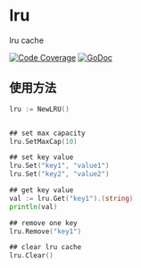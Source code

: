 # lru
lru cache

[![Code Coverage](https://codecov.io/gh/two/lru/branch/master/graph/badge.svg)](https://codecov.io/gh/two/lru)
[![GoDoc](https://godoc.org/github.com/two/lru?status.svg)](https://godoc.org/github.com/two/lru)

## 使用方法

```go
lru := NewLRU()


## set max capacity 
lru.SetMaxCap(10)

## set key value
lru.Set("key1", "value1")
lru.Set("key2", "value2")

## get key value
val := lru.Get("key1").(string)
println(val)

## remove one key
lru.Remove("key1")

## clear lru cache
lru.Clear()
```

